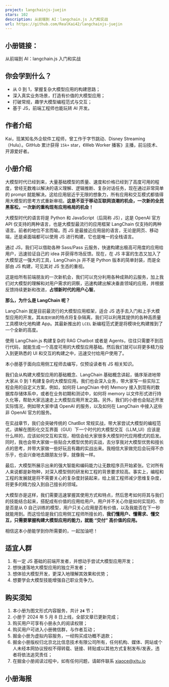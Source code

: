 ```yaml
---
project: langchainjs-juejin
stars: 102
description: 从前端到 AI：langchain.js 入门和实战
url: https://github.com/RealKai42/langchainjs-juejin
---
```


小册链接：
-----

从前端到 AI：langchain.js 入门和实战

你会学到什么？
-------

-   从 0 到 1，掌握复杂大模型应用的构建思路；
-   深入真实业务场景，打造有价值的大模型应用；
-   打破常规，趣学大模型编程范式与交互；
-   基于 JS，前端工程师也能玩转 AI 开发。

作者介绍
----

Kai，现某知名外企软件工程师，曾工作于字节跳动、Disney Streaming（Hulu）。GitHub 累计获得 `15k+` star，《Web Worker 播客》主播，前沿技术、开源爱好者。

小册介绍
----

大模型时代已经到来，大量基础模型的质量、速度和价格已经到了高度可用的程度，曾经无数难以解决的语义理解、逻辑推断、复杂对话任务，现在通过非常简单的 prompt 就能解决。这给应用层近乎无限的想象力，所有应用和交互模式都值得用大模型的思考方式重新审视。**这是不亚于移动互联网浪潮的机会，一次新的全民黑客松，一次新的重构现有应用格局的机会！**

大模型时代的语言将是 Python 和 JavaScript（后简称 JS），这是 OpenAI 官方 API 仅支持的两种语言，也是大模型最流行的应用框架 LangChain 仅支持的两种语言。前者的地位不言而喻。而 JS 是最接近应用层的语言，无论是网页、移动端，还是桌面端都可以使用 JS 进行构建，它也是唯一的全栈语言。

通过 JS，我们可以借助各种 Sass/Pass 云服务，快速构建出极高可用度的应用给用户，迅速验证自己的 idea 并获得市场反馈。现在，在 JS 丰富的生态又加入了大模型这一强大的工具，LangChain.js 并不是 Python 版本的简单封装，而是全部由 JS 构建，可见其对 JS 生态的重视。

这是给所有前端朋友的一次新机会，我们可以充分利用各种成熟的云服务，加上我们对大模型的理解和对用户需求的洞察，迅速构建出解决垂直领域的应用，并根据反馈持续更新和改进，**占领新时代的用户心智**。

**那么，为什么是 LangChain 呢？**

LangChain 就是目前最流行的大模型应用框架，适合 JS 选手去入门和上手大模型应用的开发。其`高度封装`的特点将复杂隔离，我们可以利用其提供的各种高质量工具模块化地构建 App。其最新推出的 `LCEL` 新编程范式更是将模块化构建推到了一个全新的高度。

使用 LangChain.js 构建复杂的 RAG Chatbot 或者是 Agents，往往只需要不到百行代码，就能生成一个高度可用的大模型应用基础。然后我们就可以将更多精力投入到更熟悉的 UI 和交互的构建之中，迅速交付给用户使用了。

本小册基于面向应用侧工程师去编写，仅预设读者有 JS 相关知识。

我们会从构建大模型应用的基础概念、LangChain 基础概念讲起，循序渐进地带大家从 0 到 1 构建复杂的大模型应用。我们也会深入业务，带大家写一些实际工程会用的自定义方案，例如，如何将 LangChian 中的 Memory 接入到现有的数据库存储体系中，或者在业务初期和测试中，如何将 memory 以文件形式进行持久化等，帮助大家迅速走上大模型应用开发之路。另外，我们的小册也会贴近开发实际情况，例如带大家申请 OpenAI 的服务，以及如何在 LangChain 中接入这些非 OpenAI 官方的服务。

在实战章节，我们会突破传统的 ChatBot 常规实战，带大家尝试大模型的编程范式，讲解在图形化交互界面（GUI）下一个时代的大模型交互（LLM\_UI）应该是什么样的，应该如何交互和实现，相信会给大家很多大模型时代应用模式的启发。同时，我也会带大家做一些贴合大模型优势的实战，去分享我对大模型优势和擅长点的思考，并带大家做一些好玩且有趣的实战出来。我相信大家做完后会玩得不亦乐乎，也会兴奋地去跟朋友分享，就像我一样。

最后，大模型所展示出来的强大智能和编码能力让无数程序员开始紧张。它对所有人来说都是新物种，对深入模型侧的研发和工程的背景要求较高。事实上，编程和工程的发展就是将不需要关心的复杂度封装起来，给上层工程师减少思维复杂度，将更多的精力投入到自己擅长的领域。

大模型亦是这样，我们需要迅速掌握其使用方式和特点，然后思考如何将其与我们的技能结合起来，搭配成有价值的应用给用户。用户并不关心你是如何实现的、你是否是从 0 自己训练的模型，用户只关心应用是否有价值，以及我能否在下一秒就能用到。而这恰恰是我们应用侧工程师所擅长的，**我们懂用户、懂需求、懂交互，只需要掌握构建大模型应用的能力，就能 “交付” 高价值的应用。**

相信这本小册能学到你所需要的，一起加油吧！

适宜人群
----

1.  有一定 JS 基础的前端开发者，并想动手尝试大模型应用开发；
2.  想快速落地大模型应用的独立开发者；
3.  想体验大模型开发，更深入地理解其效果和优势；
4.  想要学会大模型技能增强自己职业竞争力。

购买须知
----

1.  本小册为图文形式内容服务，共计 **`24`** 节；
2.  小册于 2024 年 5 月 8 日上线，全部文章已更新完成；
3.  购买用户可享有小册永久的阅读权限；
4.  购买用户可进入小册微信群，与作者互动；
5.  掘金小册为虚拟内容服务，一经购买成功概不退款；
6.  掘金小册版权归北京北比信息技术有限公司所有，任何机构、媒体、网站或个人未经本网协议授权不得转载、链接、转贴或以其他方式复制发布/发表，违者将依法追究责任；
7.  在掘金小册阅读过程中，如有任何问题，请邮件联系 xiaoce@xitu.io

小册海报
----
